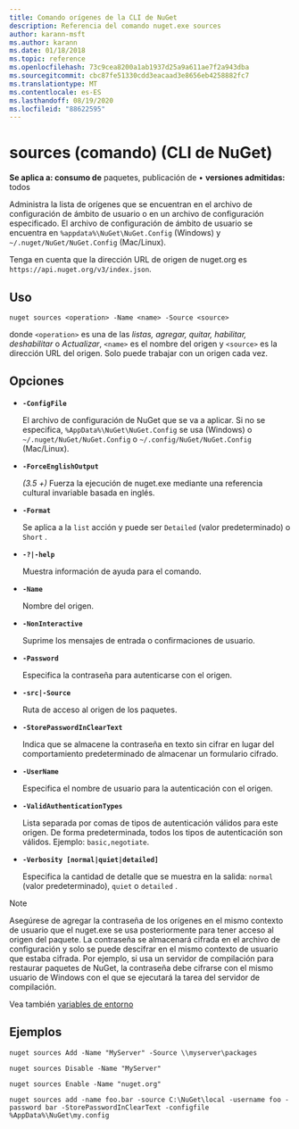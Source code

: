 ```yaml
---
title: Comando orígenes de la CLI de NuGet
description: Referencia del comando nuget.exe sources
author: karann-msft
ms.author: karann
ms.date: 01/18/2018
ms.topic: reference
ms.openlocfilehash: 73c9cea8200a1ab1937d25a9a611ae7f2a943dba
ms.sourcegitcommit: cbc87fe51330cdd3eacaad3e8656eb4258882fc7
ms.translationtype: MT
ms.contentlocale: es-ES
ms.lasthandoff: 08/19/2020
ms.locfileid: "88622595"
---
```

# <a name="sources-command-nuget-cli"></a>sources (comando) (CLI de NuGet)

**Se aplica a: consumo de** paquetes, publicación de &bullet; **versiones admitidas:** todos

Administra la lista de orígenes que se encuentran en el archivo de configuración de ámbito de usuario o en un archivo de configuración especificado. El archivo de configuración de ámbito de usuario se encuentra en `%appdata%\NuGet\NuGet.Config` (Windows) y `~/.nuget/NuGet/NuGet.Config` (Mac/Linux).

Tenga en cuenta que la dirección URL de origen de nuget.org es `https://api.nuget.org/v3/index.json`.

## <a name="usage"></a>Uso

```cli
nuget sources <operation> -Name <name> -Source <source>
```

donde `<operation>` es una de las *listas, agregar, quitar, habilitar, deshabilitar* o *Actualizar*, `<name>` es el nombre del origen y `<source>` es la dirección URL del origen. Solo puede trabajar con un origen cada vez.

## <a name="options"></a>Opciones

- **`-ConfigFile`**

  El archivo de configuración de NuGet que se va a aplicar. Si no se especifica, `%AppData%\NuGet\NuGet.Config` se usa (Windows) o `~/.nuget/NuGet/NuGet.Config` o `~/.config/NuGet/NuGet.Config` (Mac/Linux).

- **`-ForceEnglishOutput`**

  *(3.5 +)* Fuerza la ejecución de nuget.exe mediante una referencia cultural invariable basada en inglés.

- **`-Format`**

  Se aplica a la `list` acción y puede ser `Detailed` (valor predeterminado) o `Short` .

- **`-?|-help`**

  Muestra información de ayuda para el comando.

- **`-Name`**

  Nombre del origen.

- **`-NonInteractive`**

  Suprime los mensajes de entrada o confirmaciones de usuario.

- **`-Password`**

  Especifica la contraseña para autenticarse con el origen.

- **`-src|-Source`**

  Ruta de acceso al origen de los paquetes.

- **`-StorePasswordInClearText`**

  Indica que se almacene la contraseña en texto sin cifrar en lugar del comportamiento predeterminado de almacenar un formulario cifrado.

- **`-UserName`**

  Especifica el nombre de usuario para la autenticación con el origen.

- **`-ValidAuthenticationTypes`**

  Lista separada por comas de tipos de autenticación válidos para este origen. De forma predeterminada, todos los tipos de autenticación son válidos. Ejemplo: `basic,negotiate`.

- **`-Verbosity [normal|quiet|detailed]`**

  Especifica la cantidad de detalle que se muestra en la salida: `normal` (valor predeterminado), `quiet` o `detailed` .

> [!Note]
> Asegúrese de agregar la contraseña de los orígenes en el mismo contexto de usuario que el nuget.exe se usa posteriormente para tener acceso al origen del paquete. La contraseña se almacenará cifrada en el archivo de configuración y solo se puede descifrar en el mismo contexto de usuario que estaba cifrada. Por ejemplo, si usa un servidor de compilación para restaurar paquetes de NuGet, la contraseña debe cifrarse con el mismo usuario de Windows con el que se ejecutará la tarea del servidor de compilación.

Vea también [variables de entorno](cli-ref-environment-variables.md)

## <a name="examples"></a>Ejemplos

```cli
nuget sources Add -Name "MyServer" -Source \\myserver\packages

nuget sources Disable -Name "MyServer"

nuget sources Enable -Name "nuget.org"

nuget sources add -name foo.bar -source C:\NuGet\local -username foo -password bar -StorePasswordInClearText -configfile %AppData%\NuGet\my.config
```
